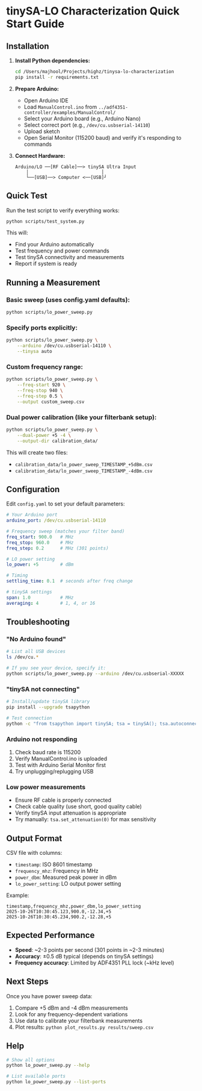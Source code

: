 # tinySA-LO Characterization Quick Start Guide

## Installation

1. **Install Python dependencies:**
   ```bash
   cd /Users/majhool/Projects/highz/tinysa-lo-characterization
   pip install -r requirements.txt
   ```

2. **Prepare Arduino:**
   - Open Arduino IDE
   - Load `ManualControl.ino` from `../adf4351-controller/examples/ManualControl/`
   - Select your Arduino board (e.g., Arduino Nano)
   - Select correct port (e.g., `/dev/cu.usbserial-14110`)
   - Upload sketch
   - Open Serial Monitor (115200 baud) and verify it's responding to commands

3. **Connect Hardware:**
   ```
   Arduino/LO ──[RF Cable]──> tinySA Ultra Input
       │                           │
       └──[USB]──> Computer <──[USB]┘
   ```

## Quick Test

Run the test script to verify everything works:

```bash
python scripts/test_system.py
```

This will:
- Find your Arduino automatically
- Test frequency and power commands
- Test tinySA connectivity and measurements
- Report if system is ready

## Running a Measurement

### Basic sweep (uses config.yaml defaults):
```bash
python scripts/lo_power_sweep.py
```

### Specify ports explicitly:
```bash
python scripts/lo_power_sweep.py \
    --arduino /dev/cu.usbserial-14110 \
    --tinysa auto
```

### Custom frequency range:
```bash
python scripts/lo_power_sweep.py \
    --freq-start 920 \
    --freq-stop 940 \
    --freq-step 0.5 \
    --output custom_sweep.csv
```

### Dual power calibration (like your filterbank setup):
```bash
python scripts/lo_power_sweep.py \
    --dual-power +5 -4 \
    --output-dir calibration_data/
```

This will create two files:
- `calibration_data/lo_power_sweep_TIMESTAMP_+5dBm.csv`
- `calibration_data/lo_power_sweep_TIMESTAMP_-4dBm.csv`

## Configuration

Edit `config.yaml` to set your default parameters:

```yaml
# Your Arduino port
arduino_port: /dev/cu.usbserial-14110

# Frequency sweep (matches your filter band)
freq_start: 900.0   # MHz
freq_stop: 960.0    # MHz
freq_step: 0.2      # MHz (301 points)

# LO power setting
lo_power: +5        # dBm

# Timing
settling_time: 0.1  # seconds after freq change

# tinySA settings
span: 1.0           # MHz
averaging: 4        # 1, 4, or 16
```

## Troubleshooting

### "No Arduino found"
```bash
# List all USB devices
ls /dev/cu.*

# If you see your device, specify it:
python scripts/lo_power_sweep.py --arduino /dev/cu.usbserial-XXXXX
```

### "tinySA not connecting"
```bash
# Install/update tinySA library
pip install --upgrade tsapython

# Test connection
python -c "from tsapython import tinySA; tsa = tinySA(); tsa.autoconnect(); print('OK')"
```

### Arduino not responding
1. Check baud rate is 115200
2. Verify ManualControl.ino is uploaded
3. Test with Arduino Serial Monitor first
4. Try unplugging/replugging USB

### Low power measurements
- Ensure RF cable is properly connected
- Check cable quality (use short, good quality cable)
- Verify tinySA input attenuation is appropriate
- Try manually: `tsa.set_attenuation(0)` for max sensitivity

## Output Format

CSV file with columns:
- `timestamp`: ISO 8601 timestamp
- `frequency_mhz`: Frequency in MHz
- `power_dbm`: Measured peak power in dBm
- `lo_power_setting`: LO output power setting

Example:
```csv
timestamp,frequency_mhz,power_dbm,lo_power_setting
2025-10-26T10:30:45.123,900.0,-12.34,+5
2025-10-26T10:30:45.234,900.2,-12.28,+5
```

## Expected Performance

- **Speed**: ~2-3 points per second (301 points in ~2-3 minutes)
- **Accuracy**: ±0.5 dB typical (depends on tinySA settings)
- **Frequency accuracy**: Limited by ADF4351 PLL lock (~kHz level)

## Next Steps

Once you have power sweep data:
1. Compare +5 dBm and -4 dBm measurements
2. Look for any frequency-dependent variations
3. Use data to calibrate your filterbank measurements
4. Plot results: `python plot_results.py results/sweep.csv`

## Help

```bash
# Show all options
python lo_power_sweep.py --help

# List available ports
python lo_power_sweep.py --list-ports
```
